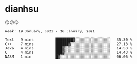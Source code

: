 
# dianhsu

:stuck_out_tongue_winking_eye::stuck_out_tongue_winking_eye::stuck_out_tongue_winking_eye:

<!--START_SECTION:waka-->
```text
Week: 19 January, 2021 - 26 January, 2021

Text   9 mins          ████████▓░░░░░░░░░░░░░░░░   35.30 % 
C++    7 mins          ██████▓░░░░░░░░░░░░░░░░░░   27.13 % 
Java   4 mins          ███▓░░░░░░░░░░░░░░░░░░░░░   14.53 % 
C      4 mins          ███▓░░░░░░░░░░░░░░░░░░░░░   14.43 % 
NASM   1 min           █▓░░░░░░░░░░░░░░░░░░░░░░░   06.06 % 
```
<!--END_SECTION:waka-->
